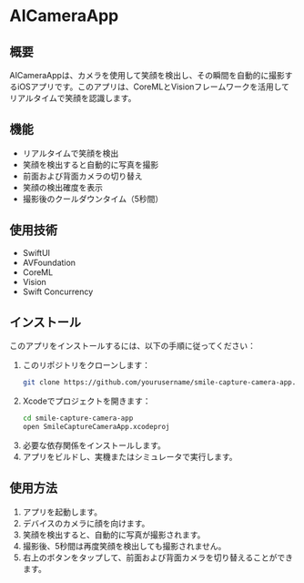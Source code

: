 # AICameraApp

## 概要
AICameraAppは、カメラを使用して笑顔を検出し、その瞬間を自動的に撮影するiOSアプリです。このアプリは、CoreMLとVisionフレームワークを活用してリアルタイムで笑顔を認識します。

## 機能
- リアルタイムで笑顔を検出
- 笑顔を検出すると自動的に写真を撮影
- 前面および背面カメラの切り替え
- 笑顔の検出確度を表示
- 撮影後のクールダウンタイム（5秒間）

## 使用技術
- SwiftUI
- AVFoundation
- CoreML
- Vision
- Swift Concurrency

## インストール
このアプリをインストールするには、以下の手順に従ってください：

1. このリポジトリをクローンします：
    ```bash
    git clone https://github.com/yourusername/smile-capture-camera-app.git
    ```
2. Xcodeでプロジェクトを開きます：
    ```bash
    cd smile-capture-camera-app
    open SmileCaptureCameraApp.xcodeproj
    ```
3. 必要な依存関係をインストールします。
4. アプリをビルドし、実機またはシミュレータで実行します。

## 使用方法
1. アプリを起動します。
2. デバイスのカメラに顔を向けます。
3. 笑顔を検出すると、自動的に写真が撮影されます。
4. 撮影後、5秒間は再度笑顔を検出しても撮影されません。
5. 右上のボタンをタップして、前面および背面カメラを切り替えることができます。

